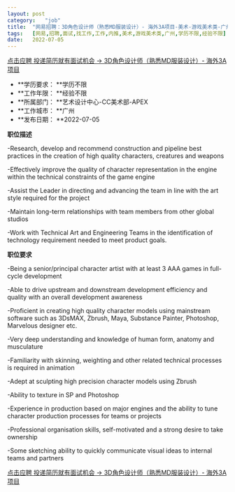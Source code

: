 ```yaml
---
layout:	post
category:	"job"
title:	"网易招聘：3D角色设计师（熟悉MD服装设计）- 海外3A项目-美术-游戏美术类-广州学历不限经验不限"
tags:	[网易,招聘,面试,找工作,工作,内推,美术,游戏美术类,广州,学历不限,经验不限]
date:	2022-07-05
---
```


[点击应聘 投递简历就有面试机会 ->  3D角色设计师（熟悉MD服装设计）- 海外3A项目](http://mobile.bole.netease.com/bole/boleDetail?id=39542&employeeId=346f03c3cda5f04c&key=all)



- **学历要求： **学历不限
- **工作年限： **经验不限
- **所属部门： **艺术设计中心-CC美术部-APEX
- **工作城市： **广州
- **发布日期： **2022-07-05



**职位描述**

-Research, develop and recommend construction and pipeline best practices in the creation of high quality characters, creatures and weapons

-Effectively improve the quality of character representation in the engine within the technical constraints of the game engine

-Assist the Leader in directing and advancing the team in line with the art style required for the project

-Maintain long-term relationships with team members from other global studios

-Work with Technical Art and Engineering Teams in the identification of technology requirement needed to meet product goals. 



**职位要求**

-Being a senior/principal character artist with at least 3 AAA games in full-cycle development

-Able to drive upstream and downstream development efficiency and quality with an overall development awareness

-Proficient in creating high quality character models using mainstream software such as 3DsMAX, Zbrush, Maya, Substance Painter, Photoshop, Marvelous designer etc.

-Very deep understanding and knowledge of human form, anatomy and musculature

-Familiarity with skinning, weighting and other related technical processes is required in animation

-Adept at sculpting high precision character models using Zbrush

-Ability to texture in SP and Photoshop

-Experience in production based on major engines and the ability to tune character production processes for teams or projects

-Professional organisation skills, self-motivated and a strong desire to take ownership

-Some sketching ability to quickly communicate visual ideas to internal teams and partners



[点击应聘 投递简历就有面试机会 ->  3D角色设计师（熟悉MD服装设计）- 海外3A项目](http://mobile.bole.netease.com/bole/boleDetail?id=39542&employeeId=346f03c3cda5f04c&key=all)